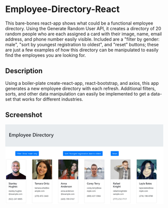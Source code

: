 # Employee-Directory-React
This bare-bones react-app shows what could be a functional employee directory. Using the Generate Random User API, it creates a directory of 20 random people who are each assigned a card with their image, name, email address, and phone number easily visible. Included are a "filter by gender: male", "sort by youngest registration to oldest", and "reset" buttons; these are just a few examples of how this directory can be manipulated to easily find the employees you are looking for. 

## Description
Using a boiler-plate create-react-app, react-bootstrap, and axios, this app generates a new employee directory with each refresh. Additional filters, sorts, and other data manipulation can easily be implemented to get a data-set that works for different industries. 

## Screenshot
![Screenshot](./images/screenshot.jpg)